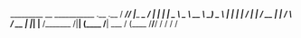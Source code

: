 _________ __              ___________      .__  .__
/   _____//  |______ ______\_   _____/____  |  | |  |
\_____  \\   __\__  \\_  __ \    __) \__  \ |  | |  |
/        \|  |  / __ \|  | \/     \   / __ \|  |_|  |__
/_______  /|__| (____  /__|  \___  /  (____  /____/____/
\/           \/          \/        \/
